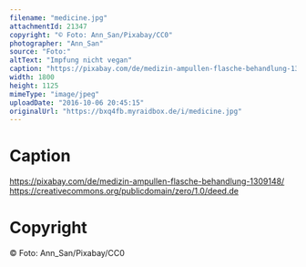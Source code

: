 ```yaml
---
filename: "medicine.jpg"
attachmentId: 21347
copyright: "© Foto: Ann_San/Pixabay/CC0"
photographer: "Ann_San"
source: "Foto:"
altText: "Impfung nicht vegan"
caption: "https://pixabay.com/de/medizin-ampullen-flasche-behandlung-1309148/\nhttps://creativecommons.org/publicdomain/zero/1.0/deed.de"
width: 1800
height: 1125
mimeType: "image/jpeg"
uploadDate: "2016-10-06 20:45:15"
originalUrl: "https://bxq4fb.myraidbox.de/i/medicine.jpg"
---
```


# Caption

https://pixabay.com/de/medizin-ampullen-flasche-behandlung-1309148/
https://creativecommons.org/publicdomain/zero/1.0/deed.de

# Copyright

© Foto: Ann_San/Pixabay/CC0
